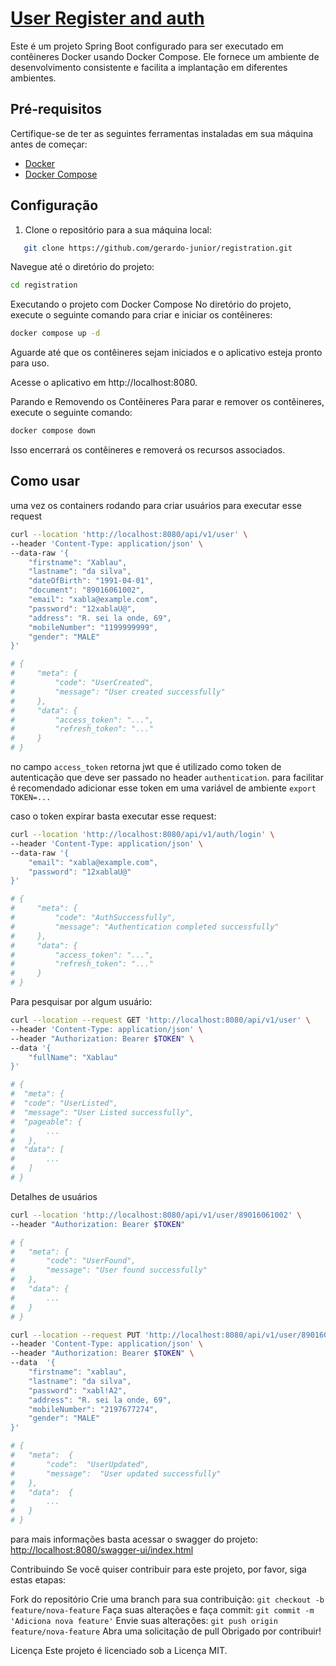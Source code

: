 
# [User Register and auth](https://github.com/gerardo-junior/registration)

Este é um projeto Spring Boot configurado para ser executado em contêineres Docker usando Docker Compose. Ele fornece um ambiente de desenvolvimento consistente e facilita a implantação em diferentes ambientes.

## Pré-requisitos

Certifique-se de ter as seguintes ferramentas instaladas em sua máquina antes de começar:

- [Docker](https://www.docker.com/)
- [Docker Compose](https://docs.docker.com/compose/)

## Configuração

1. Clone o repositório para a sua máquina local:

```bash
   git clone https://github.com/gerardo-junior/registration.git
```
Navegue até o diretório do projeto:

```bash
cd registration
```

Executando o projeto com Docker Compose
No diretório do projeto, execute o seguinte comando para criar e iniciar os contêineres:

```bash
docker compose up -d
```

Aguarde até que os contêineres sejam iniciados e o aplicativo esteja pronto para uso.

Acesse o aplicativo em http://localhost:8080.

Parando e Removendo os Contêineres
Para parar e remover os contêineres, execute o seguinte comando:

```bash
docker compose down
```
Isso encerrará os contêineres e removerá os recursos associados.

## Como usar
uma vez os containers rodando para criar usuários para executar esse request

```bash
curl --location 'http://localhost:8080/api/v1/user' \
--header 'Content-Type: application/json' \
--data-raw '{
    "firstname": "Xablau",
    "lastname": "da silva",
    "dateOfBirth": "1991-04-01",
    "document": "89016061002",
    "email": "xabla@example.com",
    "password": "12xablaU@",
    "address": "R. sei la onde, 69",
    "mobileNumber": "1199999999",
    "gender": "MALE"
}'

# {
#     "meta": {
#         "code": "UserCreated",
#         "message": "User created successfully"
#     },
#     "data": {
#         "access_token": "...",
#         "refresh_token": "..."
#     }
# }
```
no campo `access_token` retorna jwt que é utilizado como token de autenticação que deve ser passado no header `authentication`.  para facilitar é recomendado adicionar esse token em uma variável de ambiente `export TOKEN=...`

caso o token expirar basta executar esse request:

```bash
curl --location 'http://localhost:8080/api/v1/auth/login' \
--header 'Content-Type: application/json' \
--data-raw '{
    "email": "xabla@example.com",
    "password": "12xablaU@"
}'

# {
#     "meta": {
#         "code": "AuthSuccessfully",
#         "message": "Authentication completed successfully"
#     },
#     "data": {
#         "access_token": "...",
#         "refresh_token": "..."
#     }
# }

```

Para pesquisar por algum usuário:

```bash
curl --location --request GET 'http://localhost:8080/api/v1/user' \
--header 'Content-Type: application/json' \
--header "Authorization: Bearer $TOKEN" \
--data '{
    "fullName": "Xablau"
}'

# {
#  "meta": {
#  "code": "UserListed",
#  "message": "User Listed successfully",
#  "pageable": {
#  		...
# 	},
#  "data": [
#  		...
# 	]
# }
```

Detalhes de usuários

```bash
curl --location 'http://localhost:8080/api/v1/user/89016061002' \
--header "Authorization: Bearer $TOKEN"

# {
# 	"meta": {
# 		"code": "UserFound",
# 		"message": "User found successfully"
# 	},
# 	"data": {
# 		...
# 	}
# }
```
```bash
curl --location --request PUT 'http://localhost:8080/api/v1/user/89016061002' \
--header 'Content-Type: application/json' \
--header "Authorization: Bearer $TOKEN" \
--data  '{
    "firstname": "xablau",
    "lastname": "da silva",
    "password": "xabl!A2",
    "address": "R. sei la onde, 69",
    "mobileNumber": "2197677274",
    "gender": "MALE"
}'

# {
# 	"meta":  {
# 		"code":  "UserUpdated",
# 		"message":  "User updated successfully"
# 	},
# 	"data":  {
# 		...
# 	}
# }
```

para mais informações basta acessar o swagger do projeto: [http://localhost:8080/swagger-ui/index.html](http://localhost:8080/swagger-ui/index.html)

Contribuindo
Se você quiser contribuir para este projeto, por favor, siga estas etapas:

Fork do repositório
Crie uma branch para sua contribuição: ```git checkout -b feature/nova-feature```
Faça suas alterações e faça commit: ```git commit -m 'Adiciona nova feature'```
Envie suas alterações: ```git push origin feature/nova-feature```
Abra uma solicitação de pull
Obrigado por contribuir!

Licença
Este projeto é licenciado sob a Licença MIT.
